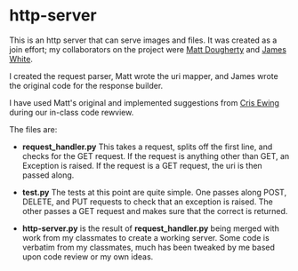 http-server
===========
This is an http server that can serve images and files. It was created as a join effort; my collaborators on the project were [Matt Dougherty](https://github.com/geekofalltrades) and [James White](https://github.com/jwhite007).

I created the request parser, Matt wrote the uri mapper, and James wrote the original code for the response builder.

I have used Matt's original and implemented suggestions from [Cris Ewing](https://github.com/cewing/) during our in-class code rewview.

The files are:

* **request_handler.py** This takes a request, splits off the first line, and checks for the GET request. If the request is anything other than GET, an Exception is raised.
If the request is a GET request, the uri is then passed along.

* **test.py** The tests at this point are quite simple. One passes along POST, DELETE, and PUT requests to check that an exception is raised. The other passes a GET request and makes sure that the correct is returned.

* **http-server.py** is the result of **request_handler.py** being merged with work from my classmates to create a working server. Some code is verbatim from my classmates, much has been tweaked by me based upon code review or my own ideas.

